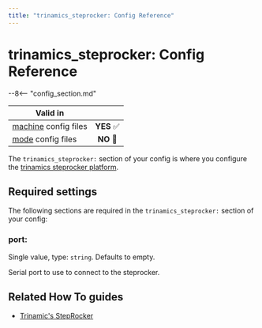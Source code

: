 ```yaml
---
title: "trinamics_steprocker: Config Reference"
---
```


# trinamics_steprocker: Config Reference

--8<-- "config_section.md"

| Valid in | |
|-----|:----:|
|[machine](instructions/machine_config.md) config files |**YES** :white_check_mark:|
|[mode](instructions/mode_config.md) config files|**NO** :no_entry_sign:|

The `trinamics_steprocker:` section of your config is where you
configure the
[trinamics steprocker platform](../hardware/trinamics.md).

## Required settings

The following sections are required in the `trinamics_steprocker:`
section of your config:

### port:

Single value, type: `string`. Defaults to empty.

Serial port to use to connect to the steprocker.

## Related How To guides

* [Trinamic's StepRocker](../hardware/trinamics.md)
